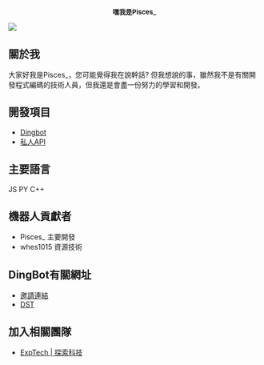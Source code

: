 <font size=2><p align="center">嘿我是Pisces_</p></font>
<a href="https://discord.gg/JrVgmgrMCU"><img src="https://img.shields.io/discord/746055685594284061?label=%E4%B8%8A%E7%B7%9A%E4%BA%BA%E6%95%B8&logo=Discord&logoColor=white&style=plastic"></a>
======
## 關於我
大家好我是Pisces_，您可能覺得我在說幹話?
但我想說的事，雖然我不是有關開發程式編碼的技術人員，但我還是會盡一份努力的學習和開發。
## 開發項目
* [Dingbot](https://dingbot.xyz)
* [私人API](https://dingbot.xyz)
## 主要語言
JS PY C++
## 機器人貢獻者
* Pisces_ 主要開發
* whes1015 資源技術
## DingBot有關網址
* [邀請連結](https://discord.com/api/oauth2/authorize?client_id=629675783648182282&permissions=1385059184119&scope=bot%20applications.commands)
* [DST](https://discordservers.tw/bots/629675783648182282)
## 加入相關團隊
* [ExpTech | 探索科技](https://github.com/ExpTechTW)
